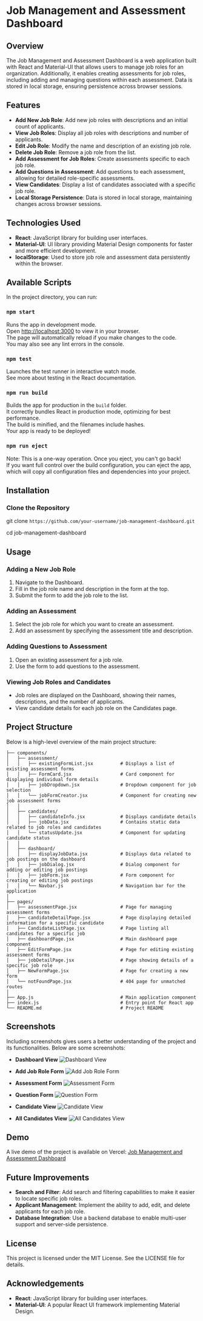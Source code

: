 # Job Management and Assessment Dashboard

## Overview
The Job Management and Assessment Dashboard is a web application built with React and Material-UI that allows users to manage job roles for an organization. Additionally, it enables creating assessments for job roles, including adding and managing questions within each assessment. Data is stored in local storage, ensuring persistence across browser sessions.

## Features
- **Add New Job Role**: Add new job roles with descriptions and an initial count of applicants.
- **View Job Roles**: Display all job roles with descriptions and number of applicants.
- **Edit Job Role**: Modify the name and description of an existing job role.
- **Delete Job Role**: Remove a job role from the list.
- **Add Assessment for Job Roles**: Create assessments specific to each job role.
- **Add Questions in Assessment**: Add questions to each assessment, allowing for detailed role-specific assessments.
- **View Candidates**: Display a list of candidates associated with a specific job role.
- **Local Storage Persistence**: Data is stored in local storage, maintaining changes across browser sessions.

## Technologies Used
- **React**: JavaScript library for building user interfaces.
- **Material-UI**: UI library providing Material Design components for faster and more efficient development.
- **localStorage**: Used to store job role and assessment data persistently within the browser.

## Available Scripts
In the project directory, you can run:

### `npm start`
Runs the app in development mode.  
Open [http://localhost:3000](http://localhost:3000) to view it in your browser.  
The page will automatically reload if you make changes to the code.  
You may also see any lint errors in the console.

### `npm test`
Launches the test runner in interactive watch mode.  
See more about testing in the React documentation.

### `npm run build`
Builds the app for production in the `build` folder.  
It correctly bundles React in production mode, optimizing for best performance.  
The build is minified, and the filenames include hashes.  
Your app is ready to be deployed!

### `npm run eject`
Note: This is a one-way operation. Once you eject, you can't go back!  
If you want full control over the build configuration, you can eject the app, which will copy all configuration files and dependencies into your project.

## Installation
### Clone the Repository

git clone 
```https://github.com/your-username/job-management-dashboard.git```

cd job-management-dashboard


## Usage

### Adding a New Job Role
1. Navigate to the Dashboard.
2. Fill in the job role name and description in the form at the top.
3. Submit the form to add the job role to the list.

### Adding an Assessment
1. Select the job role for which you want to create an assessment.
2. Add an assessment by specifying the assessment title and description.

### Adding Questions to Assessment
1. Open an existing assessment for a job role.
2. Use the form to add questions to the assessment.

### Viewing Job Roles and Candidates
- Job roles are displayed on the Dashboard, showing their names, descriptions, and the number of applicants.
- View candidate details for each job role on the Candidates page.

## Project Structure
Below is a high-level overview of the main project structure:

```src/
├── components/
│   ├── assessment/
│   │   ├── existingFormList.jsx          # Displays a list of existing assessment forms
│   │   ├── FormCard.jsx                  # Card component for displaying individual form details
│   │   ├── jobDropdown.jsx               # Dropdown component for job selection
│   │   └── jobFormCreator.jsx            # Component for creating new job assessment forms
│   │
│   ├── candidates/
│   │   ├── candidateInfo.jsx             # Displays candidate details
│   │   ├── jobData.jsx                   # Contains static data related to job roles and candidates
│   │   └── statusUpdate.jsx              # Component for updating candidate status
│   │
│   ├── dashboard/
│   │   ├── displayJobData.jsx            # Displays data related to job postings on the dashboard
│   │   ├── jobDialog.jsx                 # Dialog component for adding or editing job postings
│   │   ├── jobForm.jsx                   # Form component for creating or editing job postings
│   │   └── Navbar.js                     # Navigation bar for the application
│   
├── pages/
│   ├── assessmentPage.jsx                # Page for managing assessment forms
│   ├── candidateDetailPage.jsx           # Page displaying detailed information for a specific candidate
│   ├── CandidateListPage.jsx             # Page listing all candidates for a specific job
│   ├── dashboardPage.jsx                 # Main dashboard page component
│   ├── EditFormPage.jsx                  # Page for editing existing assessment forms
│   ├── jobDetailPage.jsx                 # Page showing details of a specific job role
│   ├── NewFormPage.jsx                   # Page for creating a new form
│   └── notFoundPage.jsx                  # 404 page for unmatched routes
│
├── App.js                                # Main application component
├── index.js                              # Entry point for React app
└── README.md                             # Project README
```



## Screenshots

Including screenshots gives users a better understanding of the project and its functionalities. Below are some screenshots:

- **Dashboard View**
  ![Dashboard View](./public/images/dashboard.png)

- **Add Job Role Form**
  ![Add Job Role Form](public/images/addJob.png)

- **Assessment Form**
 ![Assessment Form](public/images/Assessment.png)

- **Question Form**
  ![Question Form](public/images/QuestionForm.png)

- **Candidate View**
  ![Candidate View](public/images/Candidate.png)

- **All Candidates View**
  ![All Candidates View](public/images/AllCandidate.png)


## Demo

A live demo of the project is available on Vercel: [Job Management and Assessment Dashboard](https://hiring-platform-ten.vercel.app/)

## Future Improvements

- **Search and Filter**: Add search and filtering capabilities to make it easier to locate specific job roles.
- **Applicant Management**: Implement the ability to add, edit, and delete applicants for each job role.
- **Database Integration**: Use a backend database to enable multi-user support and server-side persistence.

## License

This project is licensed under the MIT License. See the LICENSE file for details.

## Acknowledgements

- **React**: JavaScript library for building user interfaces.
- **Material-UI**: A popular React UI framework implementing Material Design.
